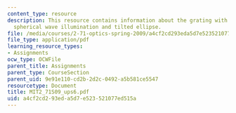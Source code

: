 ```yaml
---
content_type: resource
description: This resource contains information about the grating with tilted plane,
  spherical wave illumination and tilted ellipse.
file: /media/courses/2-71-optics-spring-2009/a4cf2cd293eda5d7e523521077ed515a_MIT2_71S09_ups6.pdf
file_type: application/pdf
learning_resource_types:
- Assignments
ocw_type: OCWFile
parent_title: Assignments
parent_type: CourseSection
parent_uid: 9e91e110-cd2b-2d2c-0492-a5b581ce5547
resourcetype: Document
title: MIT2_71S09_ups6.pdf
uid: a4cf2cd2-93ed-a5d7-e523-521077ed515a
---
```


